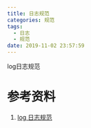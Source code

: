 ```yaml
---
title: 日志规范
categories: 规范
tags:
  - 日志
  - 规范
date: 2019-11-02 23:57:59
---
```


log日志规范

<!--more-->





# 参考资料

1. [log 日志规范](https://www.jianshu.com/p/01eb0995cfcb)

